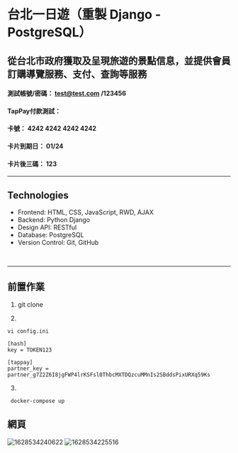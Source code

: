 # 台北一日遊（重製 Django -PostgreSQL）
## 從台北市政府獲取及呈現旅遊的景點信息，並提供會員訂購導覽服務、支付、查詢等服務



#### 測試帳號/密碼： test@test.com /123456
#### TapPay付款測試：
#### 卡號： 4242 4242 4242 4242<br>
#### 卡片到期日： 01/24 <br>
#### 卡片後三碼： 123<br>

<hr>

## Technologies

<ul>
    <li>Frontend: HTML, CSS, JavaScript, RWD, AJAX</li>
    <li>Backend: Python Django</li>
    <li>Design API: RESTful</li>
    <li>Database: PostgreSQL</li>
    <li>Version Control: Git, GitHub</li>
</ul>

<br>

<hr/>

## 前置作業 ##

1. git clone

2. 
    
    vi config.ini 

```
[hash]
key = TOKEN123

[tappay]
partner_key = partner_g7Z2Z6I8jgFWP4lrKSFsl0ThbcMXTDQzcuMMnIs2SBddsPixURXq59Ks
```

3. 
    
     docker-compose up 



## 網頁

![1628534240622](https://user-images.githubusercontent.com/73993570/128756928-bae8f84e-a897-496e-8bd2-a988b2eba1ee.jpg)
![1628534225516](https://user-images.githubusercontent.com/73993570/128756913-8f384474-27cf-40a6-9014-c615a562ce61.jpg)

